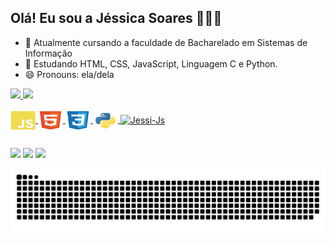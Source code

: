 ## Olá! Eu sou a Jéssica Soares 👋🧑🏻

- 🔭 Atualmente cursando a faculdade de Bacharelado em Sistemas de Informação
- 🌱 Estudando HTML, CSS, JavaScript, Linguagem C e Python.
- 😄 Pronouns: ela/dela

<div>
  <a href="https://github.com/JassJessi">
  <img height="180em" src="https://github-readme-stats.vercel.app/api?username=JassJessi&show_icons=true&theme=radical&include_all_commits=true&count_private=true"/>
  <img height="180em" src="https://github-readme-stats.vercel.app/api/top-langs/?username=JassJessi&layout=compact&langs_count=16&theme=radical"/>
</div>
<div style="display: inline_block"><br>
  <img align="center" alt="Jessi-Js" height="30" width="40" src="https://raw.githubusercontent.com/devicons/devicon/master/icons/javascript/javascript-plain.svg">
  <img align="center" alt="Jessi-HTML" height="30" width="40" src="https://raw.githubusercontent.com/devicons/devicon/master/icons/html5/html5-original.svg">
  <img align="center" alt="Jessi-CSS" height="30" width="40" src="https://raw.githubusercontent.com/devicons/devicon/master/icons/css3/css3-original.svg">
  <img align="center" alt="Jessi-Python" height="30" width="40" src="https://raw.githubusercontent.com/devicons/devicon/master/icons/python/python-original.svg">
  <img align="center" alt="Jessi-Js" height="30" width="40" src="https://cdn.jsdelivr.net/gh/devicons/devicon@latest/icons/c/c-original.svg">
</div>

  ##
 
<div> 
  <a href="https://www.instagram.com/jessica.assoares/" target="_blank"><img src="https://img.shields.io/badge/-Instagram-%23E4405F?style=for-the-badge&logo=instagram&logoColor=white" target="_blank"></a>
  <a href = "https://api.whatsapp.com/send/?phone=55038998439836&text&type=phone_number&app_absent=0"><img src="https://img.shields.io/badge/WhatsApp-25D366?style=for-the-badge&logo=whatsapp&logoColor=white" target="_blank"></a>
  <a href="https://www.linkedin.com/in/j%C3%A9ssica-soares-9a79181b0/" target="_blank"><img src="https://img.shields.io/badge/-LinkedIn-%230077B5?style=for-the-badge&logo=linkedin&logoColor=white" target="_blank"></a> 


![Snake animation](https://github.com/JassJessi/JassJessi/blob/output/github-contribution-grid-snake.svg)
 
</div>
